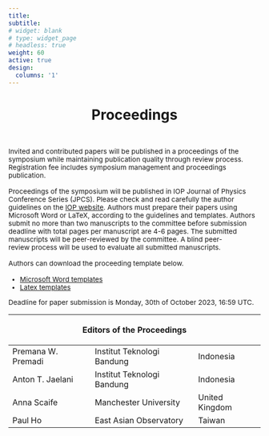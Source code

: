```yaml
---
title: 
subtitle:
# widget: blank
# type: widget_page
# headless: true
weight: 60
active: true
design:
  columns: '1'
---
```


<div class="container-md">
  <h1 style="text-align: center; margin-bottom: 3rem;">Proceedings</h1>
  <p style="font-size: 0.85rem; margin-bottom:1rem;width=100%">
    Invited and contributed papers will be published in a proceedings of the symposium while maintaining publication quality through review process. Registration fee includes symposium management and proceedings publication. <br><br>
    Proceedings of the  symposium will be published in IOP Journal of Physics Conference Series (JPCS). Please check and read carefully the author guidelines on the <a href="https://publishingsupport.iopscience.iop.org/author-guidelines-for-conference-proceedings/" target="_blank">IOP website</a>. Authors must prepare their papers using Microsoft Word or LaTeX, according to the guidelines and templates.
    Authors submit no more than two manuscripts to the committee before submission deadline with total pages per manuscript are 4-6 pages. The submitted manuscripts will be peer-reviewed by the committee. A blind peer-review process will be used to evaluate all submitted manuscripts. <br><br>
    Authors can download the proceeding template below.
    <ul style="font-size: 0.85rem">
      <li><a href="https://cms.iopscience.iop.org/alfresco/d/d/workspace/SpacesStore/f67538ae-18b2-11e4-831a-29411a5deefe/WordGuidelines.zip" target="_blank">Microsoft Word templates</a></li>
      <li><a href="https://cms.iopscience.iop.org/alfresco/d/d/workspace/SpacesStore/a83f1ab6-cd8f-11e0-be51-5d01ae4695ed/LaTeXTemplates.zip" target="_blank">Latex templates</a></li>
    </ul>
  </p>
  <p style="font-size: 0.85rem; margin-bottom:1rem;width=100%">
    Deadline for paper submission is Monday, 30th of October 2023, 16:59 UTC.
  </p>
  <div class="row justify-content-center">
    <div class="col-12 col-md-8 d-flex justify-content-center">
      <table class="table table-sm table-borderless" style="margin-bottom:3rem;">
      <thead>
        <tr>
          <th colspan="3" class="text-center"><p>Editors of the Proceedings</p></th>
        </tr>
      </thead>
      <tbody>
        <tr>
          <td>Premana W. Premadi</td>
          <td>Institut Teknologi Bandung</td>
          <td>Indonesia</td>
        </tr>
        <tr>
          <td>Anton T. Jaelani</td>
          <td>Institut Teknologi Bandung</td>
          <td>Indonesia</td>
        </tr>
        <tr>
          <td>Anna Scaife</td>
          <td>Manchester University</td>
          <td>United Kingdom</td>
        </tr>
        <tr>
          <td>Paul Ho</td>
          <td>East Asian Observatory</td>
          <td>Taiwan</td>
        </tr>
      </tbody>
      </table>
    </div>
  </div>
</div>